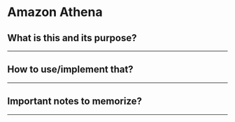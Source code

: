 # Amazon Athena

## What is this and its purpose?

---

## How to use/implement that?

---

## Important notes to memorize?

---
